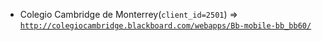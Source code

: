  - Colegio Cambridge de Monterrey(`client_id=2501`) => [`http://colegiocambridge.blackboard.com/webapps/Bb-mobile-bb_bb60/`](http://colegiocambridge.blackboard.com/webapps/Bb-mobile-bb_bb60/)
